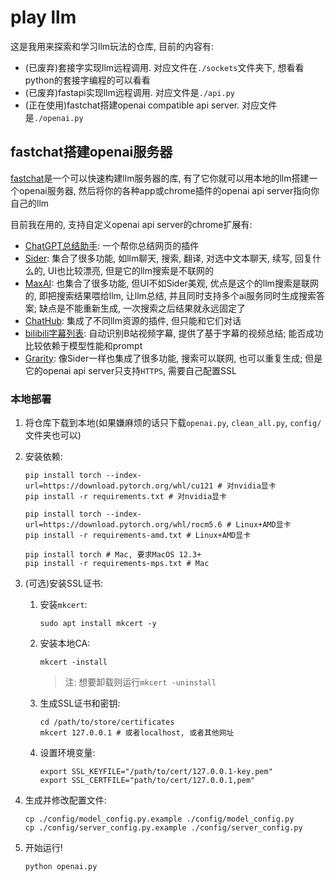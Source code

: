 # play llm

这是我用来探索和学习llm玩法的仓库, 目前的内容有:

- (已废弃)套接字实现llm远程调用. 对应文件在`./sockets`文件夹下, 想看看python的套接字编程的可以看看
- (已废弃)fastapi实现llm远程调用. 对应文件是`./api.py`
- (正在使用)fastchat搭建openai compatible api server. 对应文件是`./openai.py`

## fastchat搭建openai服务器

[fastchat](https://github.com/lm-sys/FastChat)是一个可以快速构建llm服务器的库, 有了它你就可以用本地的llm搭建一个openai服务器, 然后将你的各种app或chrome插件的openai api server指向你自己的llm

目前我在用的, 支持自定义openai api server的chrome扩展有:

- [ChatGPT总结助手](https://chromewebstore.google.com/detail/chatgpt-%E6%80%BB%E7%BB%93%E5%8A%A9%E6%89%8B/nnjcoododbeemlmmhbfmmkbneniepaog): 一个帮你总结网页的插件
- [Sider](https://chromewebstore.google.com/detail/sider-chatgpt%E4%BE%A7%E8%BE%B9%E6%A0%8F+-vision/difoiogjjojoaoomphldepapgpbgkhkb): 集合了很多功能, 如llm聊天, 搜索, 翻译, 对选中文本聊天, 续写, 回复什么的, UI也比较漂亮, 但是它的llm搜索是不联网的
- [MaxAI](https://chromewebstore.google.com/detail/maxaime%EF%BC%9A%E9%9A%8F%E6%97%B6%E9%9A%8F%E5%9C%B0%E4%BD%BF%E7%94%A81-click-ai/mhnlakgilnojmhinhkckjpncpbhabphi): 也集合了很多功能, 但UI不如Sider美观, 优点是这个的llm搜索是联网的, 即把搜索结果喂给llm, 让llm总结, 并且同时支持多个ai服务同时生成搜索答案; 缺点是不能重新生成, 一次搜索之后结果就永远固定了
- [ChatHub](https://chromewebstore.google.com/detail/chathub-all-in-one-chatbo/iaakpnchhognanibcahlpcplchdfmgma): 集成了不同llm资源的插件, 但只能和它们对话
- [bilibili字幕列表](https://chromewebstore.google.com/detail/%E5%93%94%E5%93%A9%E5%93%94%E5%93%A9%E5%AD%97%E5%B9%95%E5%88%97%E8%A1%A8/bciglihaegkdhoogebcdblfhppoilclp): 自动识别B站视频字幕, 提供了基于字幕的视频总结; 能否成功比较依赖于模型性能和prompt
- [Grarity](https://chromewebstore.google.com/detail/glarity-%E5%88%A9%E7%94%A8chatgpt4%E7%94%9F%E6%88%90%E6%91%98%E8%A6%81%E5%92%8C%E7%BF%BB%E8%AF%91/cmnlolelipjlhfkhpohphpedmkfbobjc): 像Sider一样也集成了很多功能, 搜索可以联网, 也可以重复生成; 但是它的openai api server只支持`HTTPS`, 需要自己配置SSL

### 本地部署

1. 将仓库下载到本地(如果嫌麻烦的话只下载`openai.py`, `clean_all.py`, `config/`文件夹也可以)
2. 安装依赖:

    ```shell
    pip install torch --index-url=https://download.pytorch.org/whl/cu121 # 对nvidia显卡
    pip install -r requirements.txt # 对nvidia显卡

    pip install torch --index-url=https://download.pytorch.org/whl/rocm5.6 # Linux+AMD显卡
    pip install -r requirements-amd.txt # Linux+AMD显卡

    pip install torch # Mac, 要求MacOS 12.3+
    pip install -r requirements-mps.txt # Mac
    ```

3. (可选)安装SSL证书:
    1. 安装`mkcert`:

        ```shell
        sudo apt install mkcert -y

        ```

    2. 安装本地CA:

        ```shell
        mkcert -install
        ```

        > 注: 想要卸载则运行`mkcert -uninstall`

    3. 生成SSL证书和密钥:

        ```shell
        cd /path/to/store/certificates
        mkcert 127.0.0.1 # 或者localhost, 或者其他网址
        ```

    4. 设置环境变量:

        ```shell
        export SSL_KEYFILE="/path/to/cert/127.0.0.1-key.pem"
        export SSL_CERTFILE="path/to/cert/127.0.0.1,pem"
        ```

4. 生成并修改配置文件:

    ```shell
    cp ./config/model_config.py.example ./config/model_config.py
    cp ./config/server_config.py.example ./config/server_config.py
    ```

5. 开始运行!

    ```shell
    python openai.py
    ```

